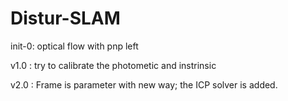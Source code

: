 # Distur-SLAM

init-0: optical flow with pnp left

v1.0 : try to calibrate the photometic and instrinsic

v2.0 : Frame is parameter with new way; the ICP solver is added.